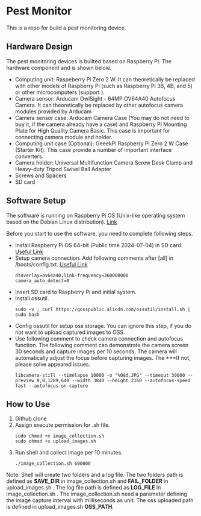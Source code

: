 # Pest Monitor
This is a repo for build a pest monitoring device.

## Hardware Design
The pest monitoring devices is builted based on Raspberry Pi. The hardware component and is shown below.

- Computing unit: Raspeberry Pi Zero 2 W. It can theoretically be replaced with other models of Raspberry Pi (such as Raspberry Pi 3B, 4B, and 5) or other microcomputers (support ).
- Camera sensor: Arducam OwlSight - 64MP OV64A40 Autofocus Camera. It can theoretically be replaced by other autofocus camera modules provided by Arducam
- Camera sensor case: Arducam Camera Case (You may do not need to buy it, if the camera already have a case) and Raspberry Pi Mounting Plate for High Quality Camera Basic. This case is important for connecting camera module and holder.
- Computing unit case (Optional): GeeekPi Raspberry Pi Zero 2 W Case (Starter Kit). This case provide a number of important interface converters.
- Camera holder: Universal Multifunction Camera Screw Desk Clamp and Heavy-duty Tripod Swivel Ball Adapter
- Screws and Spacers
- SD card

## Software Setup

The software is running on Raspberry Pi OS (Unix-like operating system based on the Debian Linux distribution). [Link](https://www.raspberrypi.com/software/)

Before you start to use the software, you need to complete following steps.
- Install Raspberry Pi OS 64-bit (Public time 2024-07-04) in SD card. [Useful Link](https://www.raspberrypi.com/software/)
- Setup camera connection. Add following comments after [all] in /boots/config.txt. [Useful Link](https://docs.arducam.com/Raspberry-Pi-Camera/Native-camera/64MP-OV64A40/)
    ```
    dtoverlay=ov64a40,link-frequency=360000000
    camera_auto_detect=0
    ```
- Insert SD card to Raspberry Pi and initial system.
- Install ossutil.
    ```
    sudo -v ; curl https://gosspublic.alicdn.com/ossutil/install.sh | sudo bash
    ```
- Config ossutil for setup oss storage. You can ignore this step, if you do not want to upload captured images to OSS.
- Use following comment to check camera connection and autofocus function. The following comment can demonstrate the camera screen 30 seconds and capture images per 10 seconds. The camera will automatically adjust the focus before capturing images. The ***If not, please solve appeared issues.
    ```
    libcamera-still --timelapse 10000 -o "%08d.JPG" --timeout 30000 --preview 0,0,1289,640 --width 3840 --height 2160 --autofocus-speed fast --autofocus-on-capture
    ```

## How to Use

1. Github clone
2. Assign execute permission for .sh file.
    ```
    sudo chmod +x image_collection.sh
    sudo chmod +x upload_images.sh
    ```
3. Run shell and collect image per 10 minutes.
    ```
    ./image_collection.sh 600000 
    ```

Note. Shell will create two folders and a log file. 
The two folders path is defined as **SAVE_DIR** in image_collection.sh and **FAIL_FOLDER** in upload_images.sh . 
The log file path is defined as **LOG_FILE** in image_collection.sh .
The image_collection.sh need a parameter defining the image capture interval with milliseconds as unit.
The oss uploaded path is defined in upload_images.sh **OSS_PATH**.
